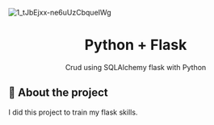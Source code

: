 ![1_tJbEjxx-ne6uUzCbqueIWg](https://user-images.githubusercontent.com/51414398/107884088-91e73100-6ed1-11eb-98f7-fe244f9aed0b.png)

<h1 align="center"> Python + Flask </h1>

<p align="center"> Crud using SQLAlchemy flask with Python </p>

## :rocket: About the project

I did this project to train my flask skills.
